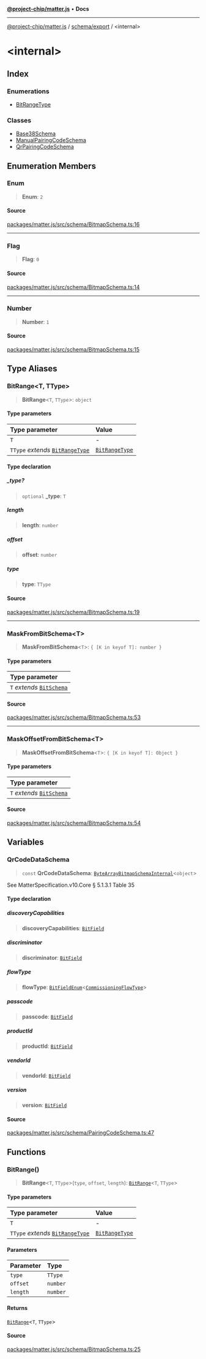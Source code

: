 [**@project-chip/matter.js**](../../../README.md) • **Docs**

***

[@project-chip/matter.js](../../../modules.md) / [schema/export](../README.md) / \<internal\>

# \<internal\>

## Index

### Enumerations

- [BitRangeType](enumerations/BitRangeType.md)

### Classes

- [Base38Schema](classes/Base38Schema.md)
- [ManualPairingCodeSchema](classes/ManualPairingCodeSchema.md)
- [QrPairingCodeSchema](classes/QrPairingCodeSchema.md)

## Enumeration Members

### Enum

> **Enum**: `2`

#### Source

[packages/matter.js/src/schema/BitmapSchema.ts:16](https://github.com/project-chip/matter.js/blob/7a8cbb56b87d4ccf34bec5a9a95ab40a1711324f/packages/matter.js/src/schema/BitmapSchema.ts#L16)

***

### Flag

> **Flag**: `0`

#### Source

[packages/matter.js/src/schema/BitmapSchema.ts:14](https://github.com/project-chip/matter.js/blob/7a8cbb56b87d4ccf34bec5a9a95ab40a1711324f/packages/matter.js/src/schema/BitmapSchema.ts#L14)

***

### Number

> **Number**: `1`

#### Source

[packages/matter.js/src/schema/BitmapSchema.ts:15](https://github.com/project-chip/matter.js/blob/7a8cbb56b87d4ccf34bec5a9a95ab40a1711324f/packages/matter.js/src/schema/BitmapSchema.ts#L15)

## Type Aliases

### BitRange\<T, TType\>

> **BitRange**\<`T`, `TType`\>: `object`

#### Type parameters

| Type parameter | Value |
| :------ | :------ |
| `T` | - |
| `TType` *extends* [`BitRangeType`](enumerations/BitRangeType.md) | [`BitRangeType`](enumerations/BitRangeType.md) |

#### Type declaration

##### \_type?

> `optional` **\_type**: `T`

##### length

> **length**: `number`

##### offset

> **offset**: `number`

##### type

> **type**: `TType`

#### Source

[packages/matter.js/src/schema/BitmapSchema.ts:19](https://github.com/project-chip/matter.js/blob/7a8cbb56b87d4ccf34bec5a9a95ab40a1711324f/packages/matter.js/src/schema/BitmapSchema.ts#L19)

***

### MaskFromBitSchema\<T\>

> **MaskFromBitSchema**\<`T`\>: `{ [K in keyof T]: number }`

#### Type parameters

| Type parameter |
| :------ |
| `T` *extends* [`BitSchema`](../README.md#bitschema) |

#### Source

[packages/matter.js/src/schema/BitmapSchema.ts:53](https://github.com/project-chip/matter.js/blob/7a8cbb56b87d4ccf34bec5a9a95ab40a1711324f/packages/matter.js/src/schema/BitmapSchema.ts#L53)

***

### MaskOffsetFromBitSchema\<T\>

> **MaskOffsetFromBitSchema**\<`T`\>: `{ [K in keyof T]: Object }`

#### Type parameters

| Type parameter |
| :------ |
| `T` *extends* [`BitSchema`](../README.md#bitschema) |

#### Source

[packages/matter.js/src/schema/BitmapSchema.ts:54](https://github.com/project-chip/matter.js/blob/7a8cbb56b87d4ccf34bec5a9a95ab40a1711324f/packages/matter.js/src/schema/BitmapSchema.ts#L54)

## Variables

### QrCodeDataSchema

> `const` **QrCodeDataSchema**: [`ByteArrayBitmapSchemaInternal`](../classes/ByteArrayBitmapSchemaInternal.md)\<`object`\>

See MatterSpecification.v10.Core § 5.1.3.1 Table 35

#### Type declaration

##### discoveryCapabilities

> **discoveryCapabilities**: [`BitField`](../README.md#bitfield)

##### discriminator

> **discriminator**: [`BitField`](../README.md#bitfield)

##### flowType

> **flowType**: [`BitFieldEnum`](../README.md#bitfieldenume)\<[`CommissioningFlowType`](../enumerations/CommissioningFlowType.md)\>

##### passcode

> **passcode**: [`BitField`](../README.md#bitfield)

##### productId

> **productId**: [`BitField`](../README.md#bitfield)

##### vendorId

> **vendorId**: [`BitField`](../README.md#bitfield)

##### version

> **version**: [`BitField`](../README.md#bitfield)

#### Source

[packages/matter.js/src/schema/PairingCodeSchema.ts:47](https://github.com/project-chip/matter.js/blob/7a8cbb56b87d4ccf34bec5a9a95ab40a1711324f/packages/matter.js/src/schema/PairingCodeSchema.ts#L47)

## Functions

### BitRange()

> **BitRange**\<`T`, `TType`\>(`type`, `offset`, `length`): [`BitRange`](README.md#bitrangetttype)\<`T`, `TType`\>

#### Type parameters

| Type parameter | Value |
| :------ | :------ |
| `T` | - |
| `TType` *extends* [`BitRangeType`](enumerations/BitRangeType.md) | [`BitRangeType`](enumerations/BitRangeType.md) |

#### Parameters

| Parameter | Type |
| :------ | :------ |
| `type` | `TType` |
| `offset` | `number` |
| `length` | `number` |

#### Returns

[`BitRange`](README.md#bitrangetttype)\<`T`, `TType`\>

#### Source

[packages/matter.js/src/schema/BitmapSchema.ts:25](https://github.com/project-chip/matter.js/blob/7a8cbb56b87d4ccf34bec5a9a95ab40a1711324f/packages/matter.js/src/schema/BitmapSchema.ts#L25)
